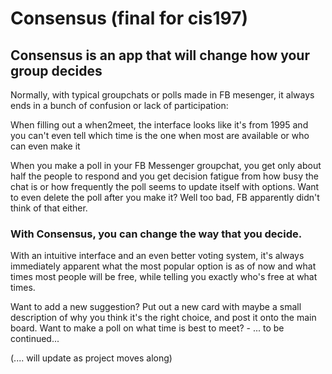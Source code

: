# Consensus (final for cis197)

## Consensus is an app that will change how your group decides

Normally, with typical groupchats or polls made in FB mesenger, it always ends in a bunch of confusion or lack of participation:

When filling out a when2meet, the interface looks like it's from 1995 and you can't even tell which time is the one when most are available or who can even make it

When you make a poll in your FB Messenger groupchat, you get only about half the people to respond and you get decision fatigue from how busy the chat is or how frequently the poll seems to update itself with options. Want to even delete the poll after you make it? Well too bad, FB apparently didn't think of that either.

### With Consensus, you can change the way that you decide.

With an intuitive interface and an even better voting system, it's always immediately apparent what the most popular option is as of now and what times most people will be free, while telling you exactly who's free at what times.

Want to add a new suggestion? Put out a new card with maybe a small description of why you think it's the right choice, and post it onto the main board. Want to make a poll on what time is best to meet? - ... to be continued...

(.... will update as project moves along)
